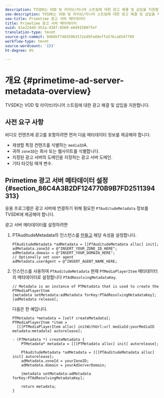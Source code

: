 ```yaml
---
description: TVSDK는 VOD 및 라이브/리니어 스트림에 대한 광고 해결 및 삽입을 지원합니다.
seo-description: TVSDK는 VOD 및 라이브/리니어 스트림에 대한 광고 해결 및 삽입을 지원합니다.
seo-title: Primetime 광고 서버 메타데이터
title: Primetime 광고 서버 메타데이터
uuid: 61e224dd-551a-438f-8560-e64915087fef
translation-type: tm+mt
source-git-commit: 9d60bff4035963572e49fa49effa576ca854f799
workflow-type: tm+mt
source-wordcount: '153'
ht-degree: 0%

---
```



# 개요 {#primetime-ad-server-metadata-overview}

TVSDK는 VOD 및 라이브/리니어 스트림에 대한 광고 해결 및 삽입을 지원합니다.

## 사전 요구 사항

비디오 컨텐츠에 광고를 포함하려면 먼저 다음 메타데이터 정보를 제공해야 합니다.

* 재생할 특정 컨텐츠를 식별하는 `mediaID`A.
* 귀하 `zoneID`는 회사 또는 웹사이트를 식별합니다.
* 지정된 광고 서버의 도메인을 지정하는 광고 서버 도메인.
* 기타 타깃팅 매개 변수.

## Primetime 광고 서버 메타데이터 설정 {#section_86C4A3B2DF124770B9B7FD2511394313}

응용 프로그램은 광고 서버에 연결하기 위해 필요한 `PTAuditudeMetadata` 정보를 TVSDK에 제공해야 합니다.

광고 서버 메타데이터를 설정하려면

1. PTAuditudeMetadata의 인스턴스를 [만들고](https://help.adobe.com/en_US/primetime/api/psdk/appledoc/Classes/PTAuditudeMetadata.html) 해당 속성을 설정합니다.

   ```
   PTAuditudeMetadata *adMetadata = [[PTAuditudeMetadata alloc] init];  
   adMetadata.zoneId = @"INSERT_YOUR_ZONE_ID_HERE"; 
   adMetadata.domain = @"INSERT_YOUR_DOMAIN_HERE"; 
   // Optionally set user agent 
   adMetadata.userAgent = @"INSERT_AGENT_NAME_HERE; 
   ```

1. 인스턴스를 사용하여 `PTAuditudeMetadata` 현재 `PTMediaPlayerItem` 메타데이터의 메타데이터로 설정합니다 `PTAdResolvingMetadataKey`.

   ```
   // Metadata is an instance of PTMetadata that is used to create the PTMediaPlayerItem 
   [metadata setMetadata:adMetadata forKey:PTAdResolvingMetadataKey];  
   [adMetadata release];
   ```

   다음은 한 예입니다.

   ```
   PTMetadata *metadata = [self createMetadata]; 
   PTMediaPlayerItem *item =  
     [[[PTMediaPlayerItem alloc] initWithUrl:url mediaId:yourMediaID metadata:metadata] autorelease]; 
   
   - (PTMetadata *) createMetadata { 
       PTMetadata* metadata = [[[PTMetadata alloc] init] autorelease]; 
   
       PTAuditudeMetadata *adMetadata = [[[PTAuditudeMetadata alloc] init] autorelease];  
       adMetadata.zoneId = yourZoneID; 
       adMetadata.domain = yourAdServerDomain; 
   
       [metadata setMetadata:adMetadata forKey:PTAdResolvingMetadataKey]; 
   
       return metadata; 
   }
   ```
